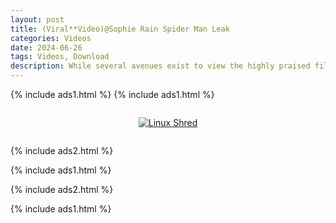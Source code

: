 ```yaml
---
layout: post
title: (Viral**Video)@Sophie Rain Spider Man Leak
categories: Videos
date: 2024-06-26
tags: Videos, Download
description: While several avenues exist to view the highly praised film Sophie Rain Spiderman Video Tiktok, Twitter online streaming offers a versatile means to access its cinematic wonder From heartfelt songs to buoyant humor this genre-bending work explores the power of friendship to up Sophie Rain Spiderman Video Tiktok, Twitter communities during troubling times Directed with nuanced color and vivacious animation lighter moments are blended seamlessly with touching introspection Cinephiles and casual fans alike will find their spirits Sophie Rain Spiderman Video Tiktok, Twitter ed by this inspirational story of diverse characters joining in solidarity Why not spend an evening immersed in the vibrant world of Sophie Rain Spiderman Video Tiktok, Twitter ? Don't miss out! #Sophie Rain Spiderman Video Tiktok, Twitter Movie
---
```

{% include ads1.html %}
{% include ads1.html %}

<div class="separator" style="clear: both;">
    <a href="https://www.theworld.homes/sophie-rain-s-see-through-lingerie-onlyfans-video-leaked-online/" id="delayedLink" onclick="handleClick(event)" style="display: block; padding: 1em 0; text-align: center;">
        <img src="{{ site.baseurl }}/images/video.webp" alt="Linux Shred" title="Linux Shred">
    </a>
    <div id="countdown"></div>
</div>
<a href="" id="hiddenLink" target="_blank" style="display: none;"></a>

{% include ads2.html %}

{% include ads1.html %}

{% include ads2.html %}

{% include ads1.html %}
